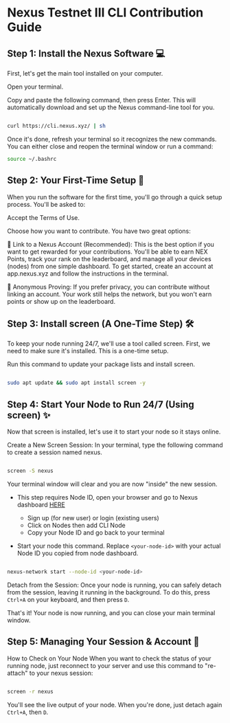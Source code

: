 # Nexus Testnet III CLI Contribution Guide
## Step 1: Install the Nexus Software 💻
First, let's get the main tool installed on your computer.

Open your terminal.

Copy and paste the following command, then press Enter. This will automatically download and set up the Nexus command-line tool for you.

```Bash

curl https://cli.nexus.xyz/ | sh
```
Once it's done, refresh your terminal so it recognizes the new commands. You can either close and reopen the terminal window or run a command:

```bash
source ~/.bashrc
```

## Step 2: Your First-Time Setup 🚀
When you run the software for the first time, you'll go through a quick setup process. You'll be asked to:

Accept the Terms of Use.

Choose how you want to contribute. You have two great options:

🔗 Link to a Nexus Account (Recommended):
This is the best option if you want to get rewarded for your contributions. You'll be able to earn NEX Points, track your rank on the leaderboard, and manage all your devices (nodes) from one simple dashboard. To get started, create an account at app.nexus.xyz and follow the instructions in the terminal.


🥷 Anonymous Proving:
If you prefer privacy, you can contribute without linking an account. Your work still helps the network, but you won't earn points or show up on the leaderboard.

## Step 3: Install screen (A One-Time Step) 🛠️
To keep your node running 24/7, we'll use a tool called screen. First, we need to make sure it's installed. This is a one-time setup.

Run this command to update your package lists and install screen.

```Bash

sudo apt update && sudo apt install screen -y
```

## Step 4: Start Your Node to Run 24/7 (Using screen) ✨
Now that screen is installed, let's use it to start your node so it stays online.

Create a New Screen Session: In your terminal, type the following command to create a session named nexus.

```Bash

screen -S nexus
```
Your terminal window will clear and you are now "inside" the new session.

- This step requires Node ID, open your browser and go to Nexus dashboard [HERE](https://app.nexus.xyz/)
   - Sign up (for new user) or login (existing users)
   - Click on Nodes then add CLI Node
   - Copy your Node ID and go back to your terminal

- Start your node this command.
Replace `<your-node-id>` with your actual Node ID you copied from node dashboard.

```Bash

nexus-network start --node-id <your-node-id>
```
Detach from the Session: Once your node is running, you can safely detach from the session, leaving it running in the background. To do this, press `Ctrl+A` on your keyboard, and then press `D`.

That's it! Your node is now running, and you can close your main terminal window.

## Step 5: Managing Your Session & Account 🔑
How to Check on Your Node
When you want to check the status of your running node, just reconnect to your server and use this command to "re-attach" to your nexus session:

```Bash

screen -r nexus
```
You'll see the live output of your node. When you're done, just detach again `Ctrl+A`, then `D`.

